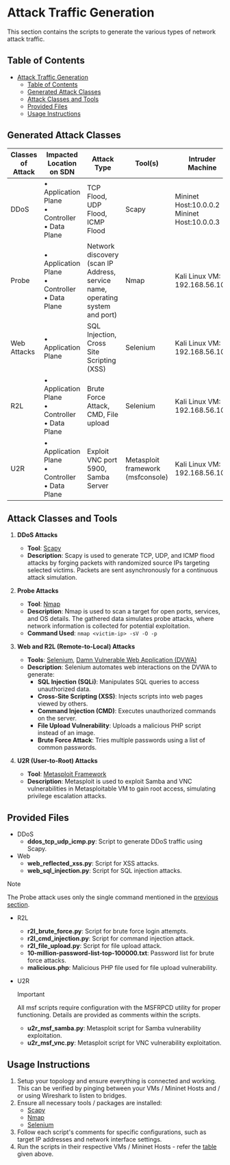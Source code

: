 # Attack Traffic Generation

This section contains the scripts to generate the various types of network attack traffic.

## Table of Contents

- [Attack Traffic Generation](#attack-traffic-generation)
  - [Table of Contents](#table-of-contents)
  - [Generated Attack Classes](#generated-attack-classes)
  - [Attack Classes and Tools](#attack-classes-and-tools)
  - [Provided Files](#provided-files)
  - [Usage Instructions](#usage-instructions)

## Generated Attack Classes

| Classes of Attack | Impacted Location on SDN                            | Attack Type                                                                  | Tool(s)                           | Intruder Machine                               | Victim                                                     |
| ----------------- | --------------------------------------------------- | ---------------------------------------------------------------------------- | --------------------------------- | ---------------------------------------------- | ---------------------------------------------------------- |
| DDoS              | • Application Plane<br>• Controller<br>• Data Plane | TCP Flood, UDP Flood, ICMP Flood                                             | Scapy                             | Mininet Host:10.0.0.2<br>Mininet Host:10.0.0.3 | Mininet Host:10.0.0.1                                      |
| Probe             | • Application Plane<br>• Controller<br>• Data Plane | Network discovery (scan IP Address, service name, operating system and port) | Nmap                              | Kali Linux VM: 192.168.56.101                  | Metasploitable 2 server VM 192.168.21.3                    |
| Web Attacks       | • Application Plane                                 | SQL Injection, Cross Site Scripting (XSS)                                    | Selenium                          | Kali Linux VM: 192.168.56.101                  | Metasploitable 2 server VM Web server (DVWA): 192.168.21.3 |
| R2L               | • Application Plane<br>• Controller<br>• Data Plane | Brute Force Attack, CMD, File upload                                         | Selenium                          | Kali Linux VM: 192.168.56.101                  | Metasploitable 2 server VM Web server (DVWA): 192.168.21.3 |
| U2R               | • Application Plane<br>• Controller<br>• Data Plane | Exploit VNC port 5900, Samba Server                                          | Metasploit framework (msfconsole) | Kali Linux VM: 192.168.56.101                  | Metasploitable 2 server VM 192.168.21.3                    |

## Attack Classes and Tools

1. **DDoS Attacks**
   - **Tool**: [Scapy](https://scapy.net/)
   - **Description**: Scapy is used to generate TCP, UDP, and ICMP flood attacks by forging packets with randomized source IPs targeting selected victims. Packets are sent asynchronously for a continuous attack simulation.

2. **Probe Attacks**
   - **Tool**: [Nmap](https://nmap.org/)
   - **Description**: Nmap is used to scan a target for open ports, services, and OS details. The gathered data simulates probe attacks, where network information is collected for potential exploitation.
   - **Command Used**: `nmap <victim-ip> -sV -O -p`

3. **Web and R2L (Remote-to-Local) Attacks**
   - **Tools**: [Selenium](https://www.selenium.dev/), [Damn Vulnerable Web Application (DVWA)](https://github.com/digininja/DVWA)
   - **Description**: Selenium automates web interactions on the DVWA to generate:
     - **SQL Injection (SQLi)**: Manipulates SQL queries to access unauthorized data.
     - **Cross-Site Scripting (XSS)**: Injects scripts into web pages viewed by others.
     - **Command Injection (CMD)**: Executes unauthorized commands on the server.
     - **File Upload Vulnerability**: Uploads a malicious PHP script instead of an image.
     - **Brute Force Attack**: Tries multiple passwords using a list of common passwords.

4. **U2R (User-to-Root) Attacks**
   - **Tool**: [Metasploit Framework](https://www.metasploit.com/)
   - **Description**: Metasploit is used to exploit Samba and VNC vulnerabilities in Metasploitable VM to gain root access, simulating privilege escalation attacks.

## Provided Files

- DDoS
  - **ddos_tcp_udp_icmp.py**: Script to generate DDoS traffic using Scapy.
- Web
  - **web_reflected_xss.py**: Script for XSS attacks.
  - **web_sql_injection.py**: Script for SQL injection attacks.

> [!NOTE]
> The Probe attack uses only the single command mentioned in the [previous section](#attack-classes-and-tools).

- R2L
  - **r2l_brute_force.py**: Script for brute force login attempts.
  - **r2l_cmd_injection.py**: Script for command injection attack.
  - **r2l_file_upload.py**: Script for file upload attack.
  - **10-million-password-list-top-100000.txt**: Password list for brute force attacks.
  - **malicious.php**: Malicious PHP file used for file upload vulnerability.

- U2R
  > [!IMPORTANT]
  > All msf scripts require configuration with the MSFRPCD utility for proper functioning. Details are provided as comments within the scripts.
  - **u2r_msf_samba.py**: Metasploit script for Samba vulnerability exploitation.
  - **u2r_msf_vnc.py**: Metasploit script for VNC vulnerability exploitation.

## Usage Instructions

1. Setup your topology and ensure everything is connected and working. This can be verified by pinging between your VMs / Mininet Hosts and / or using Wireshark to listen to bridges.
2. Ensure all necessary tools / packages are installed:
   - [Scapy](https://scapy.net/)
   - [Nmap](https://nmap.org/)
   - [Selenium](https://www.selenium.dev/)
3. Follow each script's comments for specific configurations, such as target IP addresses and network interface settings.
4. Run the scripts in their respective VMs / Mininet Hosts - refer the [table](#generated-attack-classes) given above.
